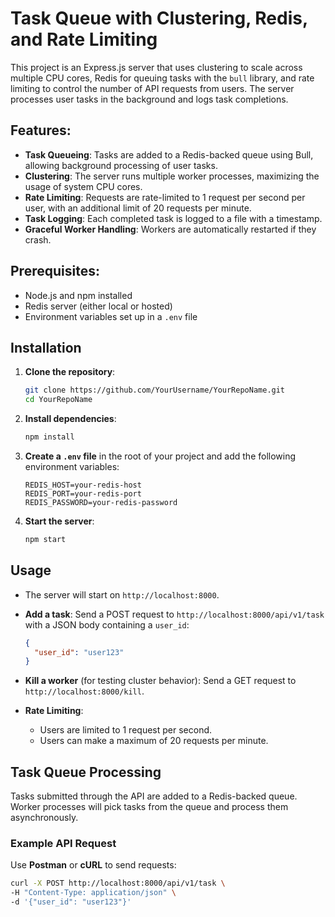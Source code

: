 # Task Queue with Clustering, Redis, and Rate Limiting

This project is an Express.js server that uses clustering to scale across multiple CPU cores, Redis for queuing tasks with the `bull` library, and rate limiting to control the number of API requests from users. The server processes user tasks in the background and logs task completions.

## Features:
- **Task Queueing**: Tasks are added to a Redis-backed queue using Bull, allowing background processing of user tasks.
- **Clustering**: The server runs multiple worker processes, maximizing the usage of system CPU cores.
- **Rate Limiting**: Requests are rate-limited to 1 request per second per user, with an additional limit of 20 requests per minute.
- **Task Logging**: Each completed task is logged to a file with a timestamp.
- **Graceful Worker Handling**: Workers are automatically restarted if they crash.

## Prerequisites:
- Node.js and npm installed
- Redis server (either local or hosted)
- Environment variables set up in a `.env` file

## Installation

1. **Clone the repository**:
    ```bash
    git clone https://github.com/YourUsername/YourRepoName.git
    cd YourRepoName
    ```

2. **Install dependencies**:
    ```bash
    npm install
    ```

3. **Create a `.env` file** in the root of your project and add the following environment variables:

    ```
    REDIS_HOST=your-redis-host
    REDIS_PORT=your-redis-port
    REDIS_PASSWORD=your-redis-password
    ```

4. **Start the server**:
    ```bash
    npm start
    ```

## Usage

- The server will start on `http://localhost:8000`.
- **Add a task**: 
    Send a POST request to `http://localhost:8000/api/v1/task` with a JSON body containing a `user_id`:

    ```json
    {
      "user_id": "user123"
    }
    ```

- **Kill a worker** (for testing cluster behavior):
    Send a GET request to `http://localhost:8000/kill`.

- **Rate Limiting**: 
    - Users are limited to 1 request per second.
    - Users can make a maximum of 20 requests per minute.

## Task Queue Processing

Tasks submitted through the API are added to a Redis-backed queue. Worker processes will pick tasks from the queue and process them asynchronously.

### Example API Request

Use **Postman** or **cURL** to send requests:

```bash
curl -X POST http://localhost:8000/api/v1/task \
-H "Content-Type: application/json" \
-d '{"user_id": "user123"}'
